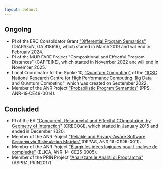 ```yaml
---
layout: default
---
```


## Ongoing

<ul>
<li> PI of the ERC Consolidator Grant <a href="https://diapason.unibo.it">"Differential Program Semantics"</a> (DIAPASoN, GA 818616), which started in March 2019 and will end in February 2024.</li>
<li> PI of the MUR FARE Project "Compositional and Effectful Program Distances" (CAFFEINE), which started in November 2022 and will end in November 2025.</li>
<li> Local Coordinator for the Spoke 10, <a href="https://www.supercomputing-icsc.it/en/spoke-10-quantum-computing-en/">"Quantum Computing"</a> of the <a href="https://www.supercomputing-icsc.it/en/icsc-home/">"ICSC National Research Centre for High Performance Computing, Big Data and Quantum Computing"</a>, which was created on September 2022.
<li> Member of the ANR Project <a href="https://anr.fr/Project-ANR-19-CE48-0014">"Probabilistic Program Semantics"</a> (PPS, ANR-19-CE48-0014).</li>
</ul>

## Concluded

<ul>
<li> PI of the EA <a href="http://crecogi.cs.unibo.it">"Concurrent, Resourceful and Effectful COmputation, by Geometry of Interaction"</a> (CRECOGI), which started in January 2015 and ended in December 2020.</li>
<li> Member of the ANR Project <a href="https://anr.fr/Project-ANR-16-CE25-0011">"Reliable and Privacy-Aware Software Systems via Bisimulation Metrics"</a> (REPAS, ANR-16-CE25-0011).</li>
<li> Member of the ANR Project <a href="https://anr.fr/Projet-ANR-14-CE25-0005">"Élargir les idées logiques pour l'analyse de complexité"</a> (ELICA, ANR-14-CE25-0005).</li>
<li> Member of the PRIN Project <a href="https://www.di.univr.it/?ent=iniziativa&id=8573">"Analizzare le Analisi di Programma"</a> (ASPRA, PRIN2017).</li>
